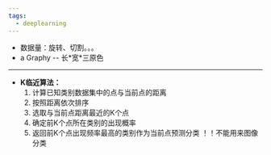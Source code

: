 ```yaml
---
tags:
  - deeplearning
---
```

- 数据量：旋转、切割。。。
- a Graphy -- 长$*$宽$*$三原色
---
- **K临近算法：**
	1. 计算已知类别数据集中的点与当前点的距离
	2. 按照距离依次排序
	3. 选取与当前点距离最近的K个点
	4. 确定前K个点所在类别的出现概率
	5. 返回前K个点出现频率最高的类别作为当前点预测分类
！！不能用来图像分类

